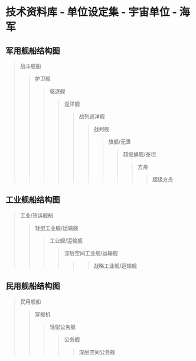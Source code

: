 # 技术资料库 - 单位设定集 - 宇宙单位 - 海军

## 军用舰船结构图
> 战斗舰船
> > 护卫舰 
> > > 驱逐舰 
> > > > 巡洋舰 
> > > > > 战列巡洋舰 
> > > > > > 战列舰 
> > > > > > > 旗舰/无畏 
> > > > > > > > 超级旗舰/泰坦
> > > > > > > > > 方舟
> > > > > > > > >
> > > > > > > > > > 超级方舟

## 工业舰船结构图
> 工业/货运舰船
> > 轻型工业舰/运输舰
> > > 工业舰/运输舰
> > > > 深层空间工业舰/运输舰
> > > >
> > > > > > 战略工业舰/运输舰

## 民用舰船结构图

> 民用舰船
> > 穿梭机
> > > 轻型公务舰
> > > > 公务舰
> > > >
> > > > > 深层空间公务舰